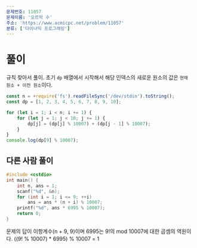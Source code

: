 ```yaml
---
문제번호: 11057
문제이름: '오르막 수'
주소: 'https://www.acmicpc.net/problem/11057'
분류: ['다이나믹 프로그래밍']
---
```


# 풀이

규칙 찾아서 풀이. 초기 `dp` 배열에서 시작해서 해당 인덱스의 새로운 원소의 값은 `현재 원소 + 이전 원소`이다. 

```js
const n = +require('fs').readFileSync('/dev/stdin').toString();
const dp = [1, 2, 3, 4, 5, 6, 7, 8, 9, 10];

for (let i = 1; i < n; i += 1) {
    for (let j = 1; j < 10; j += 1) {
        dp[j] = (dp[j] % 10007) + (dp[j - 1] % 10007);
    }
}
console.log(dp[9] % 10007);
```

## 다른 사람 풀이

```c++
#include <cstdio>
int main() {
    int n, ans = 1;
    scanf("%d", &n);
    for (int i = 1; i <= 9; ++i)
        ans = ans * (n + i) % 10007;
    printf("%d", ans * 6995 % 10007);
    return 0;
}
```

문제의 답이 이항계수(n + 9, 9)이며 6995는 9!의 mod 10007에 대한 곱셈의 역원이다. ((9! % 10007) * 6995) % 10007 = 1